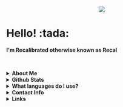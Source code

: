 

<div align="center">
  <img src="https://github.com/recalibrated/recalibrated/blob/master/catjam.gif"></img>
</div>

  <h1>Hello! :tada:</h1>
  <b>I'm Recalibrated otherwise known as Recal</b><br>
  
  <br><details><summary><b>About Me</b></summary>
    <small>I am a full stack developer.</small><br>
    <snall>Pronouns: He/Him</small><br>
    <small>
      Preferred Vscode Theme: Tokyo Night <a href="https://marketplace.visualstudio.com/items?itemName=enkia.tokyo-night">[Link Here]</a>
    </small><br>
    <small>
      I'm currently working on: <b>Nothing</b><br>
      I'm currently learning: <b>Typescript, Dart and Java.</b>
    </small><br>
    <small>
      Twitter: <a href="https://twitter.com/nerdrecal/">@nerdrecal</a>
    </small>
  </details>
  
  <details><summary><b>Github Stats</b></summary>
        <h1>Github Stats</h1>
        <img src= "https://github-readme-stats.vercel.app/api?username=recalibrated&show_icons=true&hide_border=true&count_private=true&theme=tokyonight"></img><br>
        <h1>Top Languages</h1><br>
        <img src= "https://github-readme-stats.vercel.app/api/top-langs/?username=recalibrated"></img>
  </details>
  
  <details><summary><b>What languages do I use?</b></summary>
    I use a lot of languages, but the main ones would be:<br>
    - D<br>
    - Dart<br>
    - Javascript<br>
    - Typescript<br>
    - C#<br>
    - Java<br>
    - C<br>
    - C++<br>
  </details>
  
  <details><summary><b>Contact Info</b></summary>
        <small>If my Discord doesn't work feel free to send me an email.</small><br>
        Discord: undefined#0010<br>
        Email: recalibratedgh@gmail.com <a href="mailto:recalibratedgh@gmail.com">[Send An Email]</a>
  </details>
  
  <details><summary><b>Links</b></summary>
    <a href="https://www.typescriptlang.org/">Typescript</a><br>
    <a href="https://dlang.org/">D</a><br>
    <a href="https://dart.dev/">Dart</a>
  </details>



<!--
**recalibrated/recalibrated** is a ✨ _special_ ✨ repository because its `README.md` (this file) appears on your GitHub profile.

Here are some ideas to get you started:

- 🔭 I’m currently working on ...
- 🌱 I’m currently learning ...
- 👯 I’m looking to collaborate on ...
- 🤔 I’m looking for help with ...
- 💬 Ask me about ...
- 📫 How to reach me: ...
- 😄 Pronouns: ...
- ⚡ Fun fact: ...
-->
